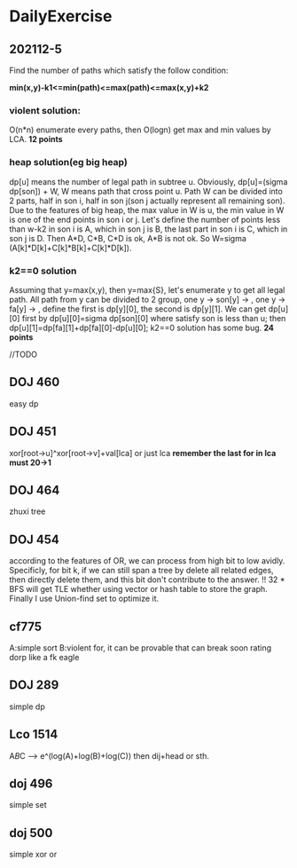 # DailyExercise


## 202112-5

Find the number of paths which satisfy the follow condition:

 **min(x,y)-k1<=min(path)<=max(path)<=max(x,y)+k2**

### violent solution:
O(n\*n) enumerate every paths, then O(logn) get max and min values by LCA.      **12 points**

### heap solution(eg big heap)
dp[u] means the number of legal path in subtree u. Obviously, dp[u]=(sigma dp[son]) + W, W means path that cross point u. Path W can be divided into 2 parts, half in son i, half in son j(son j actually represent all remaining son). Due to the features of big heap, the max value in W is u, the min value in W is one of the end points in son i or j.
Let's define the number of points less than w-k2 in son i is A, which in son j is B, the last part in son i is C, which in son j is D.
Then A\*D, C\*B, C\*D is ok, A\*B is not ok. So W=sigma (A[k]\*D[k]+C[k]\*B[k]+C[k]\*D[k]).

### k2==0 solution
Assuming that y=max(x,y), then y=max{S}, let's enumerate y to get all legal path. All path from y can be divided to 2 group, one y -> son[y] -> ,  one y -> fa[y] -> , define the first is dp\[y][0], the second is dp\[y][1].
We can get dp\[u][0] first by dp\[u][0]=sigma dp\[son][0] where satisfy son is less than u; then dp\[u][1]=dp\[fa][1]+dp\[fa][0]-dp\[u][0];
k2==0 solution has some bug.   **24 points**

//TODO

## DOJ 460
easy dp

## DOJ 451
xor[root->u]^xor[root->v]+val[lca] or just lca
**remember the last for in lca must 20->1**

## DOJ 464
zhuxi tree

## DOJ 454
according to the features of OR, we can process from high bit to low avidly. Specificly, for bit k, if we can still span a tree by delete all related edges, then directly delete them, and this bit don't contribute to the answer. 
!! 32 * BFS will get TLE whether using vector or hash table to store the graph. Finally I use Union-find set to optimize it.

## cf775
A:simple sort
B:violent for, it can be provable that can break soon
rating dorp like a fk eagle

## DOJ 289
simple dp

## Lco 1514
A*B*C --> e^(log(A)+log(B)+log(C))
then dij+head or sth.

## doj 496
simple set

## doj 500
simple xor or
